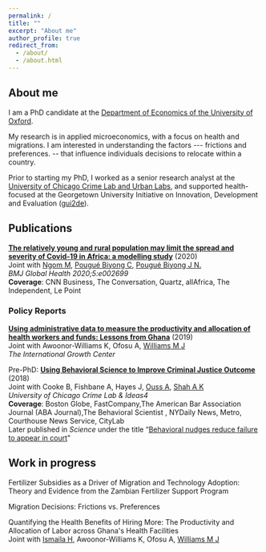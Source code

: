 ```yaml
---
permalink: /
title: ""
excerpt: "About me"
author_profile: true
redirect_from: 
  - /about/
  - /about.html
---
```


## About me

I am a PhD candidate at the [Department of Economics of the University of Oxford](https://www.economics.ox.ac.uk/#/). 

My research is in applied microeconomics, with a focus on health and migrations. I am interested in understanding the factors --- frictions and preferences. -- that influence individuals decisions to relocate within a country. 

Prior to starting my PhD, I worked as a senior research analyst at the [University of Chicago Crime Lab and Urban Labs](https://urbanlabs.uchicago.edu/labs/crime), and supported health-focused at the Georgetown University Initiative on Innovation, Development and Evaluation ([gui2de](https://gui2de.georgetown.edu/#)). 


## Publications

[**The relatively young and rural population may limit the spread and severity of Covid-19 in Africa: a modelling study**](https://gh.bmj.com/content/5/5/e002699) (2020)  
Joint with [Ngom M](https://www.anl.gov/profile/marieme-ngom), [Pougué Biyong C](https://www.pantheonsorbonne.fr/recherche/page-perso/page/?tx_oxcspagepersonnel_pi1[uid]=cpouguebiy), [Pougué Biyong J N.](https://www.inet.ox.ac.uk/people/john-pougu%C3%A9-biyong/)  
_BMJ Global Health 2020;5:e002699_  
**Coverage**: CNN Business, The Conversation, Quartz, allAfrica, The Independent, Le Point 

### Policy Reports 
[**Using administrative data to measure the productivity and allocation of health workers and funds: Lessons from Ghana**](https://www.theigc.org/wp-content/uploads/2020/01/Diop-et-al-2019-Policy-Brief.pdf) (2019)  
Joint with Awoonor-Williams K, Ofosu A, [Williams M J](https://martinjwilliams.com/)  
_The International Growth Center_    
   
Pre-PhD: [**Using Behavioral Science to Improve Criminal Justice Outcome**](http://theslab.uchicago.edu/anuj/uploads/summons.pdf) (2018)  
Joint with Cooke B, Fishbane A, Hayes J, [Ouss A](https:/www.aouss.github.io/), [Shah A K](https://www.chicagobooth.edu/faculty/directory/s/anuj-k-shah)  
_University of Chicago Crime Lab & Ideas4_    
**Coverage**: Boston Globe, FastCompany,The American Bar Association Journal (ABA Journal),The Behavioral Scientist , NYDaily News, Metro, Courthouse News Service, CityLab  
Later published in _Science_ under the title “[Behavioral nudges reduce failure to appear in court](https://science.sciencemag.org/content/early/2020/10/07/science.abb6591.abstract)"  


## Work in progress 

Fertilizer Subsidies as a Driver of Migration and Technology Adoption: Theory and Evidence from the Zambian Fertilizer Support Program  
  
Migration Decisions: Frictions vs. Preferences  
  
Quantifying the Health Benefits of Hiring More: The Productivity and Allocation of Labor across Ghana's Health Facilities  
Joint with [Ismaila H](https://www.researchgate.net/profile/Hamza_Ismaila), Awoonor-Williams K, Ofosu A, [Williams M J](https://martinjwilliams.com/)  